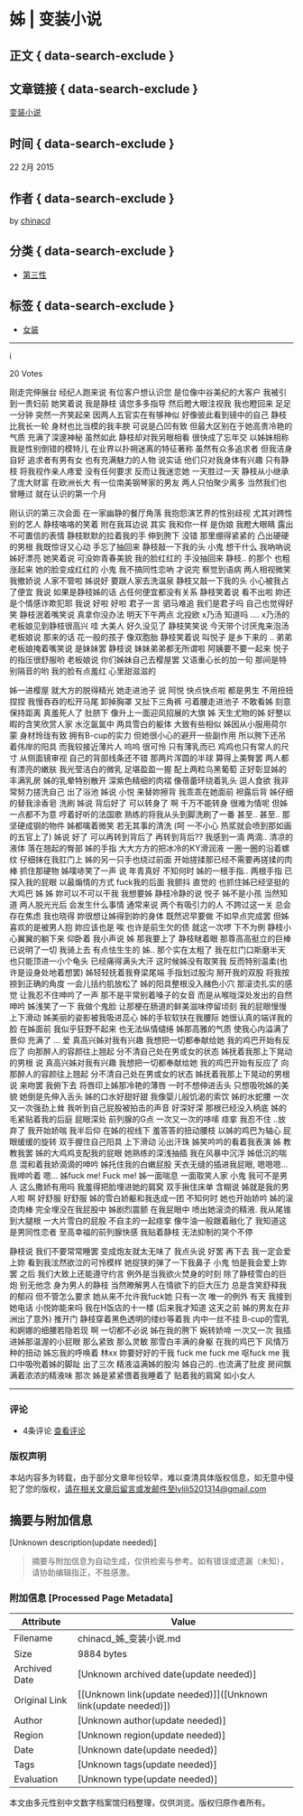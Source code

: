 # 姊 | 变装小说

## 正文 { data-search-exclude }


## 文章链接 { data-search-exclude }
[变装小说](https://chinacd.wordpress.com/2015/02/22/%e5%a7%8a/)

## 时间 { data-search-exclude }
22 2月 2015

## 作者 { data-search-exclude }
by [chinacd](https://chinacd.wordpress.com/author/chinacd/ "查看 chinacd 发布的所有文章")

## 分类 { data-search-exclude }
- [第三性](https://chinacd.wordpress.com/category/%e7%ac%ac%e4%b8%89%e6%80%a7/)

## 标签 { data-search-exclude }
- [女装](https://chinacd.wordpress.com/tag/%e5%a5%b3%e8%a3%85/)

---

i

20 Votes

刚走完伸展台 经纪人跑来说 有位客户想认识您 是位像中谷美纪的大客户 我被引到一贵妇前 她笑着说 我是静枝 请您多多指导 然后瞪大眼注视我 我也瞪回来 足足一分钟 突然一齐笑起来 因两人五官实在有够神似 好像彼此看到镜中的自己 静枝比我长一轮 身材也比当模的我丰腴 可说是凸凹有致 但最大区别在于她高贵冷艳的气质 充满了深邃神秘 虽然如此 静枝却对我另眼相看 很快成了忘年交 以姊妹相称 我是性别倒错的模特儿 在业界以扑朔迷离的特征著称 虽然有众多追求者 但我洁身自好 追求者有男有女 也有充满魅力的人物 说实话 他们只对我身体有兴趣 只有静枝 将我视作亲人疼爱 没有任何要求 反而让我迷恋她 一天胜过一天 静枝从小继承了庞大财富 在欧洲长大 有一位南美钢琴家的男友 两人只怕聚少离多 当然我们也曾睡过 就在认识的第一个月

刚认识的第三次会面 在一家幽静的餐厅角落 我抱怨演艺界的性别歧视 尤其对跨性别的艺人 静枝咯咯的笑着 附在我耳边说 其实 我和你一样 是伪娘 我瞪大眼睛 露出不可置信的表情 静枝默默的拉着我的手 伸到胯下 没错 那里绷得紧紧的 凸出硬硬的男根 我既惊讶又心动 手忘了抽回来 静枝敲一下我的头 小鬼 想干什么 我吶吶说 姊好漂亮 她笑着说 可没妳青春美貌 我的脸红红的 手没抽回来 静枝.. 的那个 也粗涨起来 她的脸变成红红的 小鬼 我不搞同性恋吶 才说完 察觉到语病 两人相视微笑 我撤娇说 人家不管啦 姊说好 要跟人家去洗温泉 静枝又敲一下我的头 小心被我占了便宜 我说 如果是静枝姊的话 占任何便宜都没有关系 静枝笑着说 看不出啦 妳还是个情感诈欺犯耶 我说 好啦 好啦 君子一言 驷马难追 我们是君子吗 自己也觉得好笑 静枝泯着嘴笑说 真拿你没办法 明天下午两点 北投欧 x乃汤 知道吗 …. x乃汤的老板娘见到静枝很高兴 哇 大美人 好久没见了 静枝笑笑说 今天带个讨厌鬼来泡汤 老板娘说 那来的话 花一般的孩子 像双胞胎 静枝笑着说 叫悦子 是乡下来的 .. 弟弟 老板娘掩着嘴笑说 是妹妹罢 静枝说 妹妹弟弟都无所谓啦 阿姨要不要一起来 悦子的指压很舒服哟 老板娘说 你们姊妹自己去樱屋罢 又语重心长的加一句 那间是特别隔音的哟 我的脸有点羞红 心里甜滋滋的

姊一进樱屋 就大方的脱得精光 她走进池子 说 阿悦 快点快点啦 都是男生 不用扭扭捏捏 我慢吞吞的松开马尾 卸掉胸罩 又扯下三角裤 弓着腰走进池子 不敢看姊 刻意保持距离 真羞死人了 肚脐下 像升上一面迎风招展的大旗 姊 天生尤物的姊 好整以暇的含笑欣赏人家 水汔氤氲中 两具雪白的躯体 大致有些相似 姊因从小服用荷尔蒙 身材玲珑有致 拥有B-cup的实力 但她很小心的避开一些副作用 所以胯下还吊着伟岸的阳具 而我较接近薄片人 呜呜 很可怜 只有薄乳而已 鸡鸡也只有常人的尺寸 从侧面镜审视 自己的背部线条还不错 那两片浑圆的半球 算得上美臀罢 两人都有漂亮的嫩肤 我光莹洁白的微乳 足堪盈盈一握 配上两粒乌黑葡萄 正好彰显姊的丰满乳房 姊的乳晕特别散开 深紫色精细的肉褶 像蓓蕾环绕着乳头 逗人食欲 我非常努力搓洗自己 出了浴池 姊说 小悦 来替妳擦背 我乖乖在她面前 袒露后背 姊仔细的替我涂香皂 洗刷 姊说 背后好了 可以转身了 啊 千万不能转身 很难为情呢 但姊一点都不为意 哼着好听的法国歌 熟练的将我从头到脚洗刷了一番 甚至.. 甚至.. 那坚硬成钢的物件 姊都噙着微笑 若无其事的清洗 (呵 一不小心 热浆就会喷到那如画的五官上了) 姊说 好了 可以再转到背后了 再转到背后?? 我感到一滴 两滴.. 清凉的液体 落在翘起的臀部 姊的手指 大大方方的把冰冷的KY滑润液 一圈一圈的沿着螺纹 仔细抹在我肛门上 姊的另一只手也绕过前面 开始搓揉那已经不需要再搓揉的肉棒 抓住那硬物 姊噗哧笑了一声 说 年青真好 不知何时 姊的一根手指.. 两根手指 已探入我的屁眼 以最煽情的方式 fuck我的后面 我颤抖 直觉的 也抓住姊已经坚挺的大鸡巴 姊 姊 妳可以不可以干我 我想要姊 静枝冷静的说 悦子 姊不是小孩 当然知道 两人脱光光后 会发生什么事情 通常来说 两个有吸引力的人 不跨过这一关 总会存在焦虑 我也晓得 妳很想让姊得到妳的身体 既然迟早要做 不如早点完成罢 但姊喜欢的是被男人抱 妳应该也是 唉 也许是前生欠的债 就这一次啰 下不为例 静枝小心翼翼的躺下来 仰卧着 我小声说 姊 那我要上了 静枝瞇着眼 那尊高高挺立的巨棒已说明了一切 我骑上去 有点怯生生的 姊.. 那个实在太粗了 我在肛门口斯磨半天 也只能顶进一小个龟头 已经痛得满头大汗 这时候姊没有取笑我 反而特别温柔(也许是设身处地着想罢) 姊轻轻抚着我脊梁尾端 手指划过股沟 掰开我的双股 将我按捺到正确的角度 一会儿括约肌放松了 姊的阳具整根没入赭色小穴 那滚烫扎实的感觉 让我忍不住呻吟了一声 那不是平常别着嗓子的女音 而是从喉咙深处发出的自然呻吟 姊浅笑了一下 我做个鬼脸 让那梗在肠道的鲜美滋味停留顷刻 我的屁眼慢慢上下滑动 姊美丽的姿影被我吸进蕊心 姊的手软软扶在我腰际 她很认真的端详我的脸 在姊面前 我似乎狂野不起来 也无法纵情缱绻 姊那高雅的气质 使我心内溢满了景仰 充满了 … 爱 真高兴姊对我有兴趣 我想把一切都奉献给她 我的鸡巴开始有反应了 向那醉人的容颜往上翘起 分不清自己处在男或女的状态 姊抚着我那上下晃动的男根 说 真高兴姊对我有兴趣 我想把一切都奉献给她 我的鸡巴开始有反应了 向那醉人的容颜往上翘起 分不清自己处在男或女的状态 姊抚着我那上下晃动的男根 说 来吻罢 我俯下去 将唇印上姊那冷艳的薄唇 一时不想伸进舌头 只想吸吮姊的美貌 她倒是先伸入舌头 姊的口水好甜好甜 我像婴儿般饥渴的索饮 姊的水蛇腰 一次又一次强劲上耸 我听到自己屁股被拍击的声音 好深好深 那根已经没入柄底 姊的毛紧贴着我的后庭 屁眼深处 前列腺的G点 一次又一次的哆嗦 痉挛 我忍不住 ..放弃了 我开始娇喘 我半后仰 在姊的视线下 羞答答的扭动腰枝 以姊的鸡巴为轴心 屁眼缓缓的旋转 双手握住自己阳具 上下滑动 沁出汗珠 姊笑吟吟的看着我表演 姊 教教我罢 姊的大鸡鸡支配我的屁眼 她熟练的深浅抽插 我在风暴中沉浮 姊低沉的喘息 混和着我娇滴滴的呻吟 姊托住我的白嫩屁股 天衣无缝的插进我屁眼, 嗯嗯嗯…我呻吟着 嗯… 姊fuck me! Fuck me! 姊一面喘息 一面取笑人家 小鬼 我可不是男人 这么撒娇有用吗 我羞得把脸埋进她的肩窝 双手揪住床单 含糊说 姊就是我的男人啦 啊 好舒服 好舒服 姊的雪白娇躯和我迭成一团 不知何时 她也开始娇吟 姊的滚烫肉棒 完全埋没在我屁股中 姊剧烈震颤 在我屁眼中 喷出她滚烫的精液. 我从尾锥到大腿根 一大片雪白的屁股 不自主的一起痉挛 像牛油一般跟着融化了 我知道这是男同性恋者 至高幸福的前列腺快感 我贴着静枝 无法抑制的哭个不停

静枝说 我们不要常常睡罢 变成炮友就太无味了 我点头说 好罢 再下去 我一定会爱上妳 看到我泫然欲泣的可怜模样 她捉狭的弹了一下我鼻子 小鬼 怕是我会爱上妳罢 之后 我们大致上还能遵守约言 例外是当我欲火焚身的时刻 除了静枝雪白的巨炮 别无他念 身为男人的静枝 当然暸解男人在情欲下的巨大压力 总是含笑舒释我的郁闷 但不管怎么要求 她从来不允许我fuck她 只有一次 唯一的例外 有天 我接到她电话 小悦妳能来吗 我在H饭店的十一楼 (后来我才知道 这天之前 姊的男友在非洲出了意外) 推开门 静枝穿着黑色透明的缕纱等着我 内中一丝不挂 B-cup的雪乳和婀娜的细腰若隐若现 啊 一切都不必说 姊在我的胯下 婉转娇啼 一次又一次 我插进姊那温渥的小屁眼 那么紧致 那么灵敏 那雪白丰满的身躯 在我的鸡巴下 风情万种的扭动 姊忘我的呼唤着 林xx 妳要好好的干我 fuck me fuck me 呕fuck me 我口中吸吮着姊的脚趾 出了三次 精液溢满姊的股沟 姊自己的..也流满了肚皮 房间飘满着浓浓的精液味 那次 姊是紧紧偎着我睡着了 贴着我的肩窝 如小女人

---

### 评论
- 4条评论 [查看评论](https://chinacd.wordpress.com/2015/02/22/%e5%a7%8a/#comments)

### 版权声明
本站内容多为转载，由于部分文章年份较早，难以查清具体版权信息，如无意中侵犯了您的版权，请在相关文章后留言或发邮件至lvlili5201314@gmail.com
<!-- tcd_original_link https://chinacd.wordpress.com/2015/02/22/%E5%A7%8A/ -->


## 摘要与附加信息

<!-- tcd_abstract -->
[Unknown description(update needed)]
<!-- tcd_abstract_end -->

> 摘要与附加信息为自动生成，仅供检索与参考。如有错误或遗漏（未知），请协助编辑指正，不胜感激。

### 附加信息 [Processed Page Metadata]

| Attribute       | Value                                  |
|-----------------|----------------------------------------|
| Filename        | chinacd_姊_变装小说.md                             |
| Size            | 9884 bytes                           |
| Archived Date   | [Unknown archived date(update needed)]                             |
| Original Link   | [[Unknown link(update needed)]]([Unknown link(update needed)])                       |
| Author          | [Unknown author(update needed)]                               |
| Region          | [Unknown region(update needed)]                               |
| Date            | [Unknown date(update needed)]                                 |
| Tags            | [Unknown tags(update needed)]                                 |
| Evaluation            | [Unknown type(update needed)]                                 |
<!-- tcd_table_end -->

本文由多元性别中文数字档案馆归档整理，仅供浏览。版权归原作者所有。
